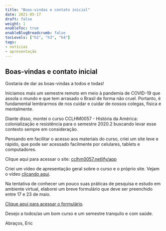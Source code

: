 ```yaml
---
title: "Boas-vindas e contato inicial"
date: 2021-05-17
draft: false
weight: 1
enableToc: true
enableBlogBreadcrumb: false
tocLevels: ["h2", "h3", "h4"]
tags:
- notícias
- apresentação
---
```


## Boas-vindas e contato inicial

Gostaria de dar as boas-vindas a todos e todas!

Iniciamos mais um semestre remoto em meio à pandemia de COVID-19 que assola o mundo e que tem arrasado o Brasil de forma não cruel. Portanto, é fundamental lembrarmos de nos cuidar e cuidar de nossos colegas, física e mentalmente.

Diante disso, montei o curso CCLHM0057 - História da América: colonialização e resistência para o semestre 2020.2 buscando levar esse contexto sempre em consideração.

Pensando em facilitar o acesso aos materiais do curso, criei um site leve e rápido, que pode ser acessado facilmente por celulares, tablets e computadores.

Clique aqui para acessar o site: [cclhm0057.netlify/app](https://cclhm0057.netlify.app/)

Criei um vídeo de apresentação geral sobre o curso e o próprio site. Vejam o vídeo [clicando aqui](https://youtu.be/3S28KzHiK-g). 

Na tentativa de conhecer um pouco suas práticas de pesquisa e estudo em ambiente virtual, elaborei um breve formulário que deve ser preenchido entre 17 e 23 de maio.

[Clique aqui para acessar o formulário](https://forms.gle/ZkqhVPzzuwagHc9X8).

Desejo a todos/as um bom curso e um semestre tranquilo e com saúde.

Abraços,
Eric

